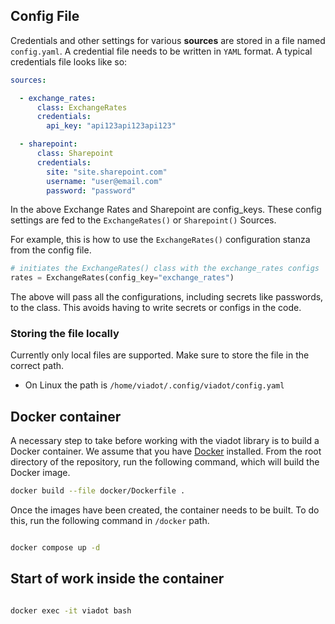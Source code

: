 ## Config File

Credentials and other settings for various **sources** are stored in a file named `config.yaml`. A credential file needs to be written in `YAML` format. A typical credentials file looks like so:

```yaml
sources:

  - exchange_rates:
      class: ExchangeRates
      credentials:
        api_key: "api123api123api123"

  - sharepoint:
      class: Sharepoint
      credentials:
        site: "site.sharepoint.com"
        username: "user@email.com"
        password: "password"
```

In the above Exchange Rates and Sharepoint are config_keys. These config settings are fed to the `ExchangeRates()` or `Sharepoint()` Sources.

For example, this is how to use the `ExchangeRates()` configuration stanza from the config file.

```python
# initiates the ExchangeRates() class with the exchange_rates configs
rates = ExchangeRates(config_key="exchange_rates")
```

The above will pass all the configurations, including secrets like passwords, to the class. This avoids having to write secrets or configs in the code.

### Storing the file locally

Currently only local files are supported. Make sure to store the file in the correct path. 

* On Linux the path is `/home/viadot/.config/viadot/config.yaml`

## Docker container

A necessary step to take before working with the viadot library is to build a Docker container. We assume that you have [Docker](https://www.docker.com/) installed. From the root directory of the repository, run the following command, which will build the Docker image.

```bash
docker build --file docker/Dockerfile .
```

Once the images have been created, the container needs to be built. To do this, run the following command in `/docker` path. 

```bash

docker compose up -d 

```

## Start of work inside the container 

```bash

docker exec -it viadot bash

```
